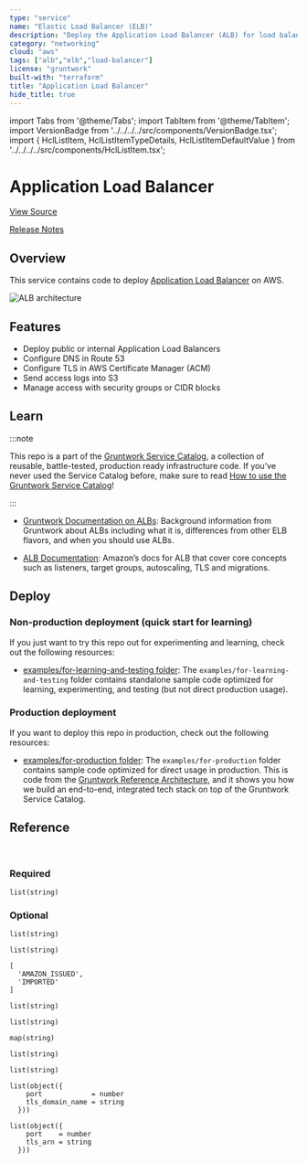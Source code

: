 ```yaml
---
type: "service"
name: "Elastic Load Balancer (ELB)"
description: "Deploy the Application Load Balancer (ALB) for load balancing HTTP and HTTPS, with support for routing rules and WebSockets."
category: "networking"
cloud: "aws"
tags: ["alb","elb","load-balancer"]
license: "gruntwork"
built-with: "terraform"
title: "Application Load Balancer"
hide_title: true
---
```


import Tabs from '@theme/Tabs';
import TabItem from '@theme/TabItem';
import VersionBadge from '../../../../src/components/VersionBadge.tsx';
import { HclListItem, HclListItemTypeDetails, HclListItemDefaultValue } from '../../../../src/components/HclListItem.tsx';

<VersionBadge version="0.85.0" lastModifiedVersion="0.85.0"/>

# Application Load Balancer


<a href="https://github.com/gruntwork-io/terraform-aws-service-catalog/tree/master/modules/networking/alb" className="link-button">View Source</a>

<a href="https://github.com/gruntwork-io/terraform-aws-service-catalog/releases?q=networking%2Falb" className="link-button" title="Release notes for only the service catalog versions which impacted this service.">Release Notes</a>

## Overview

This service contains code to deploy [Application Load Balancer](https://aws.amazon.com/elasticloadbalancing/) on AWS.

![ALB architecture](/img/reference/services/networking/alb-architecture.png)

## Features

*   Deploy public or internal Application Load Balancers
*   Configure DNS in Route 53
*   Configure TLS in AWS Certificate Manager (ACM)
*   Send access logs into S3
*   Manage access with security groups or CIDR blocks

## Learn

:::note

This repo is a part of the [Gruntwork Service Catalog](https://github.com/gruntwork-io/terraform-aws-service-catalog/),
a collection of reusable, battle-tested, production ready infrastructure code.
If you’ve never used the Service Catalog before, make sure to read
[How to use the Gruntwork Service Catalog](https://docs.gruntwork.io/reference/services/intro/overview)!

:::

*   [Gruntwork Documentation on ALBs](https://github.com/gruntwork-io/terraform-aws-load-balancer/tree/master/modules/alb#background):
    Background information from Gruntwork about ALBs including what it is, differences from other ELB flavors, and when
    you should use ALBs.

*   [ALB Documentation](https://docs.aws.amazon.com/elasticloadbalancing/latest/application/introduction.html):
    Amazon’s docs for ALB that cover core concepts such as listeners, target groups, autoscaling, TLS and migrations.

## Deploy

### Non-production deployment (quick start for learning)

If you just want to try this repo out for experimenting and learning, check out the following resources:

*   [examples/for-learning-and-testing folder](https://github.com/gruntwork-io/terraform-aws-service-catalog/tree/master/examples/for-learning-and-testing): The
    `examples/for-learning-and-testing` folder contains standalone sample code optimized for learning, experimenting, and
    testing (but not direct production usage).

### Production deployment

If you want to deploy this repo in production, check out the following resources:

*   [examples/for-production folder](https://github.com/gruntwork-io/terraform-aws-service-catalog/tree/master/examples/for-production): The `examples/for-production` folder contains sample code
    optimized for direct usage in production. This is code from the
    [Gruntwork Reference Architecture](https://gruntwork.io/reference-architecture), and it shows you how we build an
    end-to-end, integrated tech stack on top of the Gruntwork Service Catalog.

## Reference

<Tabs>
<TabItem value="inputs" label="Inputs" default>

<br/>

### Required

<HclListItem name="alb_name" description="The name of the ALB." requirement="required" type="string">
</HclListItem>

<HclListItem name="is_internal_alb" description="If the ALB should only accept traffic from within the VPC, set this to true. If it should accept traffic from the public Internet, set it to false." requirement="required" type="bool">
</HclListItem>

<HclListItem name="num_days_after_which_archive_log_data" description="After this number of days, log files should be transitioned from S3 to Glacier. Enter 0 to never archive log data." requirement="required" type="number">
</HclListItem>

<HclListItem name="num_days_after_which_delete_log_data" description="After this number of days, log files should be deleted from S3. Enter 0 to never delete log data." requirement="required" type="number">
</HclListItem>

<HclListItem name="vpc_id" description="ID of the VPC where the ALB will be deployed" requirement="required" type="string">
</HclListItem>

<HclListItem name="vpc_subnet_ids" description="The ids of the subnets that the ALB can use to source its IP" requirement="required" type="list">
<HclListItemTypeDetails>

```hcl
list(string)
```

</HclListItemTypeDetails>
</HclListItem>

### Optional

<HclListItem name="access_logs_s3_bucket_name" description="The name to use for the S3 bucket where the ALB access logs will be stored. If you set this to null, a name will be generated automatically based on <a href=#alb_name><code>alb_name</code></a>." requirement="optional" type="string">
<HclListItemDefaultValue defaultValue="null"/>
</HclListItem>

<HclListItem name="acm_cert_statuses" description="When looking up the ACM certs passed in via https_listener_ports_and_acm_ssl_certs, only match certs with the given statuses. Valid values are PENDING_VALIDATION, ISSUED, INACTIVE, EXPIRED, VALIDATION_TIMED_OUT, REVOKED and FAILED." requirement="optional" type="list">
<HclListItemTypeDetails>

```hcl
list(string)
```

</HclListItemTypeDetails>
<HclListItemDefaultValue defaultValue="[
  'ISSUED'
]"/>
</HclListItem>

<HclListItem name="acm_cert_types" description="When looking up the ACM certs passed in via https_listener_ports_and_acm_ssl_certs, only match certs of the given types. Valid values are AMAZON_ISSUED and IMPORTED." requirement="optional" type="list">
<HclListItemTypeDetails>

```hcl
list(string)
```

</HclListItemTypeDetails>
<HclListItemDefaultValue>

```hcl
[
  'AMAZON_ISSUED',
  'IMPORTED'
]
```

</HclListItemDefaultValue>
</HclListItem>

<HclListItem name="allow_all_outbound" description="Set to true to enable all outbound traffic on this ALB. If set to false, the ALB will allow no outbound traffic by default. This will make the ALB unusuable, so some other code must then update the ALB Security Group to enable outbound access!" requirement="optional" type="bool">
<HclListItemDefaultValue defaultValue="true"/>
</HclListItem>

<HclListItem name="allow_inbound_from_cidr_blocks" description="The CIDR-formatted IP Address range from which this ALB will allow incoming requests. If <a href=#is_internal_alb><code>is_internal_alb</code></a> is false, use the default value. If <a href=#is_internal_alb><code>is_internal_alb</code></a> is true, consider setting this to the VPC's CIDR Block, or something even more restrictive." requirement="optional" type="list">
<HclListItemTypeDetails>

```hcl
list(string)
```

</HclListItemTypeDetails>
<HclListItemDefaultValue defaultValue="[]"/>
</HclListItem>

<HclListItem name="allow_inbound_from_security_group_ids" description="The list of IDs of security groups that should have access to the ALB" requirement="optional" type="list">
<HclListItemTypeDetails>

```hcl
list(string)
```

</HclListItemTypeDetails>
<HclListItemDefaultValue defaultValue="[]"/>
</HclListItem>

<HclListItem name="create_route53_entry" description="Set to true to create a Route 53 DNS A record for this ALB?" requirement="optional" type="bool">
<HclListItemDefaultValue defaultValue="false"/>
</HclListItem>

<HclListItem name="custom_tags" description="A map of custom tags to apply to the ALB and its Security Group. The key is the tag name and the value is the tag value." requirement="optional" type="map">
<HclListItemTypeDetails>

```hcl
map(string)
```

</HclListItemTypeDetails>
<HclListItemDefaultValue defaultValue="{}"/>
</HclListItem>

<HclListItem name="default_action_body" description="If a request to the load balancer does not match any of your listener rules, the default action will return a fixed response with this body." requirement="optional" type="string">
<HclListItemDefaultValue defaultValue="null"/>
</HclListItem>

<HclListItem name="default_action_content_type" description="If a request to the load balancer does not match any of your listener rules, the default action will return a fixed response with this content type." requirement="optional" type="string">
<HclListItemDefaultValue defaultValue="text/plain"/>
</HclListItem>

<HclListItem name="default_action_status_code" description="If a request to the load balancer does not match any of your listener rules, the default action will return a fixed response with this status code." requirement="optional" type="number">
<HclListItemDefaultValue defaultValue="404"/>
</HclListItem>

<HclListItem name="domain_names" description="The list of domain names for the DNS A record to add for the ALB (e.g. alb.foo.com). Only used if <a href=#create_route53_entry><code>create_route53_entry</code></a> is true." requirement="optional" type="list">
<HclListItemTypeDetails>

```hcl
list(string)
```

</HclListItemTypeDetails>
<HclListItemDefaultValue defaultValue="[]"/>
</HclListItem>

<HclListItem name="drop_invalid_header_fields" description="If true, the ALB will drop invalid headers. Elastic Load Balancing requires that message header names contain only alphanumeric characters and hyphens." requirement="optional" type="bool">
<HclListItemDefaultValue defaultValue="false"/>
</HclListItem>

<HclListItem name="enable_deletion_protection" description="Enable deletion protection on the ALB instance. If this is enabled, the load balancer cannot be deleted prior to disabling" requirement="optional" type="bool">
<HclListItemDefaultValue defaultValue="false"/>
</HclListItem>

<HclListItem name="force_destroy" description="A boolean that indicates whether the access logs bucket should be destroyed, even if there are files in it, when you run Terraform destroy. Unless you are using this bucket only for test purposes, you'll want to leave this variable set to false." requirement="optional" type="bool">
<HclListItemDefaultValue defaultValue="false"/>
</HclListItem>

<HclListItem name="hosted_zone_id" description="The ID of the hosted zone for the DNS A record to add for the ALB. Only used if <a href=#create_route53_entry><code>create_route53_entry</code></a> is true." requirement="optional" type="string">
<HclListItemDefaultValue defaultValue="null"/>
</HclListItem>

<HclListItem name="http_listener_ports" description="A list of ports for which an HTTP Listener should be created on the ALB. Tip: When you define Listener Rules for these Listeners, be sure that, for each Listener, at least one Listener Rule  uses the '*' path to ensure that every possible request path for that Listener is handled by a Listener Rule. Otherwise some requests won't route to any Target Group." requirement="optional" type="list">
<HclListItemTypeDetails>

```hcl
list(string)
```

</HclListItemTypeDetails>
<HclListItemDefaultValue defaultValue="[]"/>
</HclListItem>

<HclListItem name="https_listener_ports_and_acm_ssl_certs" description="A list of the ports for which an HTTPS Listener should be created on the ALB. Each item in the list should be a map with the keys 'port', the port number to listen on, and 'tls_domain_name', the domain name of an SSL/TLS certificate issued by the Amazon Certificate Manager (ACM) to associate with the Listener to be created. If your certificate isn't issued by ACM, specify <a href=#https_listener_ports_and_ssl_certs><code>https_listener_ports_and_ssl_certs</code></a> instead. Tip: When you define Listener Rules for these Listeners, be sure that, for each Listener, at least one Listener Rule  uses the '*' path to ensure that every possible request path for that Listener is handled by a Listener Rule. Otherwise some requests won't route to any Target Group." requirement="optional" type="list">
<HclListItemTypeDetails>

```hcl
list(object({
    port            = number
    tls_domain_name = string
  }))
```

</HclListItemTypeDetails>
<HclListItemDefaultValue defaultValue="[]"/>
</HclListItem>

<HclListItem name="https_listener_ports_and_ssl_certs" description="A list of the ports for which an HTTPS Listener should be created on the ALB. Each item in the list should be a map with the keys 'port', the port number to listen on, and 'tls_arn', the Amazon Resource Name (ARN) of the SSL/TLS certificate to associate with the Listener to be created. If your certificate is issued by the Amazon Certificate Manager (ACM), specify <a href=#https_listener_ports_and_acm_ssl_certs><code>https_listener_ports_and_acm_ssl_certs</code></a> instead. Tip: When you define Listener Rules for these Listeners, be sure that, for each Listener, at least one Listener Rule  uses the '*' path to ensure that every possible request path for that Listener is handled by a Listener Rule. Otherwise some requests won't route to any Target Group." requirement="optional" type="list">
<HclListItemTypeDetails>

```hcl
list(object({
    port    = number
    tls_arn = string
  }))
```

</HclListItemTypeDetails>
<HclListItemDefaultValue defaultValue="[]"/>
</HclListItem>

<HclListItem name="idle_timeout" description="The time in seconds that the client TCP connection to the ALB is allowed to be idle before the ALB closes the TCP connection." requirement="optional" type="number">
<HclListItemDefaultValue defaultValue="60"/>
</HclListItem>

<HclListItem name="should_create_access_logs_bucket" description="If true, create a new S3 bucket for access logs with the name in <a href=#access_logs_s3_bucket_name><code>access_logs_s3_bucket_name</code></a>. If false, assume the S3 bucket for access logs with the name in  <a href=#access_logs_s3_bucket_name><code>access_logs_s3_bucket_name</code></a> already exists, and don't create a new one. Note that if you set this to false, it's up to you to ensure that the S3 bucket has a bucket policy that grants Elastic Load Balancing permission to write the access logs to your bucket." requirement="optional" type="bool">
<HclListItemDefaultValue defaultValue="true"/>
</HclListItem>

<HclListItem name="ssl_policy" description="The AWS predefined TLS/SSL policy for the ALB. A List of policies can be found here: https://docs.aws.amazon.com/elasticloadbalancing/latest/application/create-https-listener.html#describe-ssl-policies. AWS recommends ELBSecurityPolicy-2016-08 policy for general use but this policy includes TLSv1.0 which is rapidly being phased out. ELBSecurityPolicy-TLS-1-1-2017-01 is the next policy up that doesn't include TLSv1.0." requirement="optional" type="string">
<HclListItemDefaultValue defaultValue="ELBSecurityPolicy-2016-08"/>
</HclListItem>

</TabItem>
<TabItem value="outputs" label="Outputs">

<br/>

<HclListItem name="alb_access_logs_bucket" description="The name of the S3 bucket containing the ALB access logs">
</HclListItem>

<HclListItem name="alb_arn" description="The ARN of the ALB resource.">
</HclListItem>

<HclListItem name="alb_dns_names" description="The list of DNS records for the ALB as specified in the input.">
</HclListItem>

<HclListItem name="alb_hosted_zone_id" description="The AWS-managed zone ID for the ALB's DNS record.">
</HclListItem>

<HclListItem name="alb_name" description="A human friendly name for the ALB.">
</HclListItem>

<HclListItem name="alb_security_group_id" description="The ID of the security group associated with the ALB.">
</HclListItem>

<HclListItem name="http_listener_arns" description="The map of HTTP listener ports to ARNs. There will be one listener per entry in <a href=#http_listener_ports><code>http_listener_ports</code></a>.">
</HclListItem>

<HclListItem name="https_listener_acm_cert_arns" description="The map of HTTPS listener ports to ARNs. There will be one listener per entry in <a href=#https_listener_ports_and_acm_ssl_certs><code>https_listener_ports_and_acm_ssl_certs</code></a>.">
</HclListItem>

<HclListItem name="https_listener_non_acm_cert_arns" description="The map of HTTPS listener ports to ARNs. There will be one listener per entry in <a href=#https_listener_ports_and_ssl_certs><code>https_listener_ports_and_ssl_certs</code></a>.">
</HclListItem>

<HclListItem name="listener_arns" description="The map of listener ports to ARNs. This will include all listeners both HTTP and HTTPS.">
</HclListItem>

<HclListItem name="original_alb_dns_name" description="The AWS-managed DNS name assigned to the ALB.">
</HclListItem>

</TabItem>
</Tabs>


<!-- ##DOCS-SOURCER-START
{"sourcePlugin":"service-catalog-api","hash":"46f7d9c020ab6c97d7eff4f49fc300c3"}
##DOCS-SOURCER-END -->
